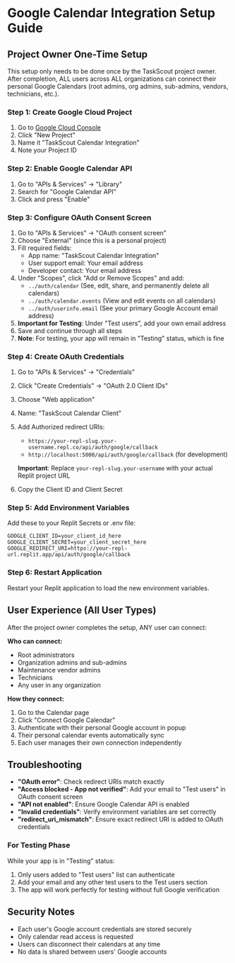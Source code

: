 # Google Calendar Integration Setup Guide

## Project Owner One-Time Setup

This setup only needs to be done once by the TaskScout project owner. After completion, ALL users across ALL organizations can connect their personal Google Calendars (root admins, org admins, sub-admins, vendors, technicians, etc.).

### Step 1: Create Google Cloud Project

1. Go to [Google Cloud Console](https://console.cloud.google.com)
2. Click "New Project"
3. Name it "TaskScout Calendar Integration"
4. Note your Project ID

### Step 2: Enable Google Calendar API

1. Go to "APIs & Services" → "Library"
2. Search for "Google Calendar API"
3. Click and press "Enable"

### Step 3: Configure OAuth Consent Screen

1. Go to "APIs & Services" → "OAuth consent screen"
2. Choose "External" (since this is a personal project)
3. Fill required fields:
   - App name: "TaskScout Calendar Integration"
   - User support email: Your email address
   - Developer contact: Your email address
4. Under "Scopes", click "Add or Remove Scopes" and add:
   - `../auth/calendar` (See, edit, share, and permanently delete all calendars)
   - `../auth/calendar.events` (View and edit events on all calendars)
   - `../auth/userinfo.email` (See your primary Google Account email address)
5. **Important for Testing**: Under "Test users", add your own email address
6. Save and continue through all steps
7. **Note**: For testing, your app will remain in "Testing" status, which is fine

### Step 4: Create OAuth Credentials

1. Go to "APIs & Services" → "Credentials"
2. Click "Create Credentials" → "OAuth 2.0 Client IDs"
3. Choose "Web application"
4. Name: "TaskScout Calendar Client"
5. Add Authorized redirect URIs:
   - `https://your-repl-slug.your-username.repl.co/api/auth/google/callback`
   - `http://localhost:5000/api/auth/google/callback` (for development)
   
   **Important**: Replace `your-repl-slug.your-username` with your actual Replit project URL
6. Copy the Client ID and Client Secret

### Step 5: Add Environment Variables

Add these to your Replit Secrets or .env file:

```
GOOGLE_CLIENT_ID=your_client_id_here
GOOGLE_CLIENT_SECRET=your_client_secret_here
GOOGLE_REDIRECT_URI=https://your-repl-url.replit.app/api/auth/google/callback
```

### Step 6: Restart Application

Restart your Replit application to load the new environment variables.

## User Experience (All User Types)

After the project owner completes the setup, ANY user can connect:

**Who can connect:**
- Root administrators
- Organization admins and sub-admins
- Maintenance vendor admins
- Technicians
- Any user in any organization

**How they connect:**
1. Go to the Calendar page
2. Click "Connect Google Calendar" 
3. Authenticate with their personal Google account in popup
4. Their personal calendar events automatically sync
5. Each user manages their own connection independently

## Troubleshooting

- **"OAuth error"**: Check redirect URIs match exactly
- **"Access blocked - App not verified"**: Add your email to "Test users" in OAuth consent screen
- **"API not enabled"**: Ensure Google Calendar API is enabled
- **"Invalid credentials"**: Verify environment variables are set correctly
- **"redirect_uri_mismatch"**: Ensure exact redirect URI is added to OAuth credentials

### For Testing Phase
While your app is in "Testing" status:
1. Only users added to "Test users" list can authenticate
2. Add your email and any other test users to the Test users section
3. The app will work perfectly for testing without full Google verification

## Security Notes

- Each user's Google account credentials are stored securely
- Only calendar read access is requested
- Users can disconnect their calendars at any time
- No data is shared between users' Google accounts